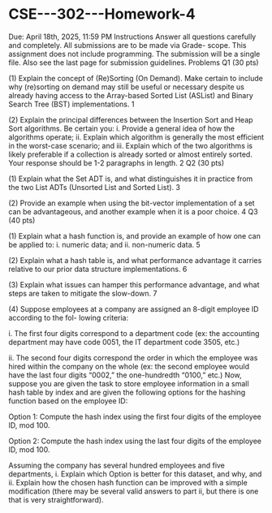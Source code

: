 # CSE---302---Homework-4

Due: April 18th, 2025, 11:59 PM
Instructions
Answer all questions carefully and completely. All submissions are to be made via Grade-
scope. This assignment does not include programming. The submission will be a single
file. Also see the last page for submission guidelines.
Problems
Q1 (30 pts)

(1) Explain the concept of (Re)Sorting (On Demand). Make certain to include why (re)sorting
on demand may still be useful or necessary despite us already having access to the Array-based
Sorted List (ASList) and Binary Search Tree (BST) implementations.
1

(2) Explain the principal differences between the Insertion Sort and Heap Sort algorithms.
Be certain you: i. Provide a general idea of how the algorithms operate; ii. Explain which
algorithm is generally the most efficient in the worst-case scenario; and iii. Explain which
of the two algorithms is likely preferable if a collection is already sorted or almost entirely
sorted. Your response should be 1-2 paragraphs in length.
2
Q2 (30 pts)

(1) Explain what the Set ADT is, and what distinguishes it in practice from the two List ADTs
(Unsorted List and Sorted List).
3

(2) Provide an example when using the bit-vector implementation of a set can be advantageous,
and another example when it is a poor choice.
4
Q3 (40 pts)

(1) Explain what a hash function is, and provide an example of how one can be applied to: i.
numeric data; and ii. non-numeric data.
5

(2) Explain what a hash table is, and what performance advantage it carries relative to our prior
data structure implementations.
6

(3) Explain what issues can hamper this performance advantage, and what steps are taken to
mitigate the slow-down.
7

(4) Suppose employees at a company are assigned an 8-digit employee ID according to the fol-
lowing criteria:

i. The first four digits correspond to a department code (ex: the accounting department may
have code 0051, the IT department code 3505, etc.)

ii. The second four digits correspond the order in which the employee was hired within the
company on the whole (ex: the second employee would have the last four digits “0002,” the
one-hundredth “0100,” etc.)
Now, suppose you are given the task to store employee information in a small hash table by
index and are given the following options for the hashing function based on the employee ID:

Option 1: Compute the hash index using the first four digits of the employee ID, mod 100.

Option 2: Compute the hash index using the last four digits of the employee ID, mod 100.

Assuming the company has several hundred employees and five departments, i. Explain which
Option is better for this dataset, and why, and ii. Explain how the chosen hash function can
be improved with a simple modification (there may be several valid answers to part ii, but
there is one that is very straightforward).
